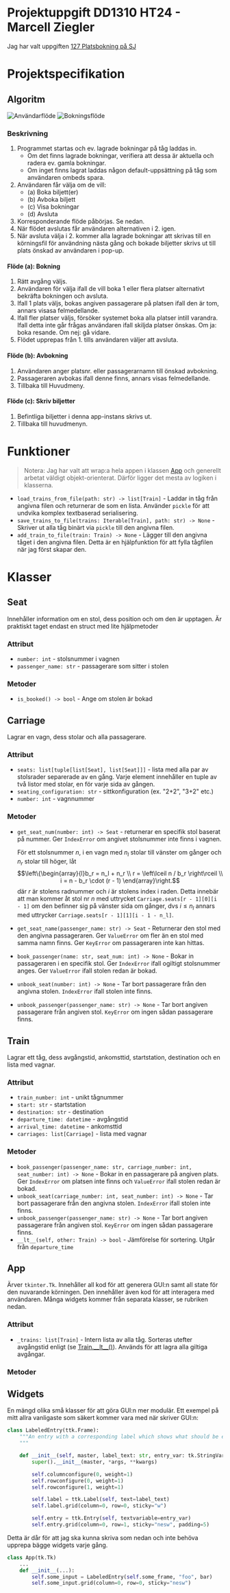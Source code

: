 # Projektuppgift DD1310 HT24 - Marcell Ziegler
Jag har valt uppgiften [127 Platsbokning på SJ](https://people.kth.se/~dbosk/prgx24.d/platsbokning.pdf)


# Projektspecifikation
## Algoritm
![Användarflöde](./User%20flow.drawio.png)
![Bokningsflöde](./booking_flow.drawio.png)

### Beskrivning
1. Programmet startas och ev. lagrade bokningar på tåg laddas in.
    - Om det finns lagrade bokningar, verifiera att dessa är aktuella och radera ev. gamla bokningar.
    - Om inget finns lagrat laddas någon default-uppsättning på tåg som användaren ombeds spara.
2. Användaren får välja om de vill:
    - (a) Boka biljett(er)
    - (b) Avboka biljett
    - (c) Visa bokningar
    - (d) Avsluta
3. Korresponderande flöde påbörjas. Se nedan.
4. När flödet avslutas får användaren alternativen i 2. igen.
5. När avsluta välja i 2. kommer alla lagrade bokningar att skrivas till en körningsfil för användning nästa gång och bokade biljetter skrivs ut till plats önskad av användaren i pop-up.

#### Flöde (a): Bokning
1. Rätt avgång väljs.
2. Användaren för välja ifall de vill boka 1 eller flera platser alternativt bekräfta bokningen och avsluta.
3. Ifall 1 plats väljs, bokas angiven passagerare på platsen ifall den är tom, annars visasa felmedellande.
4. Ifall fler platser väljs, försöker systemet boka alla platser intill varandra. Ifall detta inte går frågas användaren ifall skiljda platser önskas. Om ja: boka resande. Om nej: gå vidare.
5. Flödet upprepas från 1. tills användaren väljer att avsluta.

#### Flöde (b): Avbokning
1. Användaren anger platsnr. eller passagerarnamn till önskad avbokning.
2. Passageraren avbokas ifall denne finns, annars visas felmedellande.
3. Tillbaka till Huvudmeny.

#### Flöde (c): Skriv biljetter
1. Befintliga biljetter i denna app-instans skrivs ut.
2. Tillbaka till huvudmenyn.

# Funktioner
> Notera: Jag har valt att wrap:a hela appen i klassen [App](README.md#app) och generellt arbetat väldigt objekt-orienterat. Därför ligger det mesta av logiken i klasserna.
- `load_trains_from_file(path: str) -> list[Train]` - Laddar in tåg från angivna filen och returnerar de som en lista. Använder `pickle` för att undvika komplex textbaserad serialisering.
- `save_trains_to_file(trains: Iterable[Train], path: str) -> None` - Skriver ut alla tåg binärt via `pickle` till den angivna filen.
- `add_train_to_file(train: Train) -> None` - Lägger till den angivna tåget i den angivna filen. Detta är en hjälpfunktion för att fylla tågfilen när jag först skapar den.

# Klasser

## Seat
Innehåller information om en stol, dess position och om den är upptagen. Är praktiskt taget endast en struct med lite hjälpmetoder

### Attribut
- `number: int` - stolsnummer i vagnen
- `passenger_name: str` - passagerare som sitter i stolen

### Metoder
- `is_booked() -> bool` - Ange om stolen är bokad


## Carriage
Lagrar en vagn, dess stolar och alla passagerare.

### Attribut
- `seats: list[tuple[list[Seat], list[Seat]]]` - lista med alla par av stolsrader separerade av en gång. Varje element innehåller en tuple av två listor med stolar, en för varje sida av gången.
- `seating_configuration: str` - sittkonfiguration (ex. "2+2", "3+2" etc.)
- `number: int` - vagnnummer

### Metoder
- `get_seat_num(number: int) -> Seat` - returnerar en specifik stol baserat på nummer. Ger `IndexError` om angivet stolsnummer inte finns i vagnen.

    För ett stolsnummer $n$, i en vagn med $n_l$ stolar till vänster om gånger och $n_r$ stolar till höger, låt
    $$\left\{\begin{array}{l}b_r = n_l + n_r \\ r = \left\lceil n / b_r \right\rceil \\ i = n - b_r \cdot (r - 1) \end{array}\right.$$
    där $r$ är stolens radnummer och $i$ är stolens index i raden. Detta innebär att man kommer åt stol nr $n$ med uttrycket `Carriage.seats[r - 1][0][i - 1]` om den befinner sig på vänster sida om gånger, dvs $i \leq n_l$ annars med uttrycker `Carriage.seats[r - 1][1][i - 1 - n_l]`.
- `get_seat_name(passenger_name: str) -> Seat` - Returnerar den stol med den angivna passageraren. Ger `ValueError` om fler än en stol med samma namn finns. Ger `KeyError` om passageraren inte kan hittas.
- `book_passenger(name: str, seat_num: int) -> None` - Bokar in passageraren i en specifik stol. Ger `IndexError` ifall ogiltigt stolsnummer anges. Ger `ValueError` ifall stolen redan är bokad.
- `unbook_seat(number: int) -> None` - Tar bort passagerare från den angivna stolen. `IndexError` ifall stolen inte finns.
- `unbook_passenger(passenger_name: str) -> None` - Tar bort angiven passagerare från angiven stol. `KeyError` om ingen sådan passagerare finns.

## Train
Lagrar ett tåg, dess avgångstid, ankomsttid, startstation, destination och en lista med vagnar.

### Attribut
- `train_number: int` - unikt tågnummer
- `start: str` - startstation
- `destination: str` - destination
- `departure_time: datetime` - avgångstid
- `arrival_time: datetime` - ankomsttid
- `carriages: list[Carriage]` - lista med vagnar

### Metoder
- `book_passenger(passenger_name: str, carriage_number: int, seat_number: int) -> None` - Bokar in en passagerare på angiven plats. Ger `IndexError` om platsen inte finns och `ValueError` ifall stolen redan är bokad.
- `unbook_seat(carriage_number: int, seat_number: int) -> None` - Tar bort passagerare från den angivna stolen. `IndexError` ifall stolen inte finns.
- `unbook_passenger(passenger_name: str) -> None` - Tar bort angiven passagerare från angiven stol. `KeyError` om ingen sådan passagerare finns.
- `__lt__(self, other: Train) -> bool` - Jämförelse för sortering. Utgår från `departure_time`

## App
Ärver `tkinter.Tk`. Innehåller all kod för att generera GUI:n samt all state för den nuvarande körningen. Den innehåller även kod för att interagera med användaren. Många widgets kommer från separata klasser, se rubriken nedan.

### Attribut
- `_trains: list[Train]` - Intern lista av alla tåg. Sorteras utefter avgångstid enligt (se [Train.\_\_lt\_\_()](README.md#metoder-2)). Används för att lagra alla giltiga avgångar.

### Metoder


## Widgets
En mängd olika små klasser för att göra GUI:n mer modulär. Ett exempel på mitt allra vanligaste som säkert kommer vara med när skriver GUI:n:
```python
class LabeledEntry(ttk.Frame):
    """An entry with a corresponding label which shows what should be entered
    """

    def __init__(self, master, label_text: str, entry_var: tk.StringVar *args, **kwargs):
        super().__init__(master, *args, **kwargs)

        self.columnconfigure(0, weight=1)
        self.rowconfigure(0, weight=1)
        self.rowconfigure(1, weight=1)

        self.label = ttk.Label(self, text=label_text)
        self.label.grid(column=0, row=0, sticky="w")

        self.entry = ttk.Entry(self, textvariable=entry_var)
        self.entry.grid(column=0, row=1, sticky="nesw", padding=5)

```

Detta är dår för att jag ska kunna skriva som nedan och inte behöva upprepa bägge widgets varje gång.
```python
class App(tk.Tk)
    ...
    def __init__(...):
        self.some_input = LabeledEntry(self.some_frame, "foo", bar)
        self.some_input.grid(column=0, row=0, sticky="nesw")
```